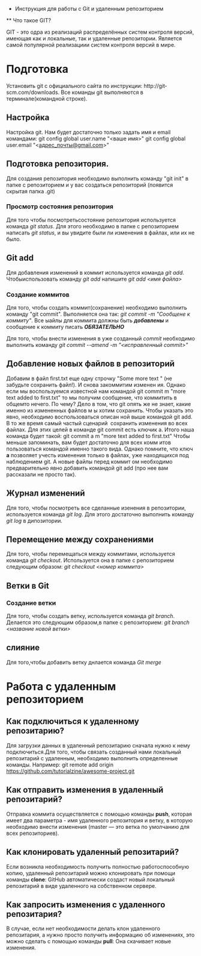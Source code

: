 * Инструкция для работы с Git и удаленным репозиторием

** Что такое GIT?

GIT - это одра из реализаций распределённых систем контроля версий, имеющая как и локальные, так и удаленные репозитории. Является самой популярной реализациии систем контроля версий в мире.

# Подготовка
Установить git с официального сайта по инструкции: http://git­scm.com/downloads.
 Все команды git выполняются в терминале(командной строке).

 ## Настройка
 Настройка git. Нам будет достаточно только задать имя и email командами: 
    git config ­­global user.name "<ваше имя>"
    git config ­­global user.email "<адрес_почты@gmail.com>"

## Подготовка репозитория.
Для создания репозитория необходимо выполнить команду "git init" в папке с репозиторием и у вас создаться репозиторий (появится скрытая папка .git)

### Просмотр состояния репозитория
Для того чтобы посмотретьсостояние репозитория используется команда *git status*. Для этого необходимо в папке с репозиторием написать  *git status*, и вы увидите были ли изменения в файлах, или их не было.

## Git add
Для добавления изменений в коммит используется команда *git add*. Чтобыиспользовать команду *git add* напишите *git add <имя файла>*

### Создание коммитов
Для того, чтобы создать коммит(сохранение) необходимо выполнить команду "git commit". Выполняется она так: *git commit -m  "Сообщене к коммиту"*. Все ыайлы для коммита должны быть ***добавлены*** и сообщение к коммиту писать ***ОБЯЗАТЕЛЬНО***

Для того, чтобы внести изменения в уже созданный *commit* необходимо выполнить команду *git commit --amend -m "<исправленный commit>"*

## Добавление новых файлов в репозиторий
Добавим в файл                 first.txt еще одну строчку
"Some more text     " (не забудьте сохранить файл!). И снова закоммитим изменен                   ия.
Однако если мы воспользуемся известной нам командой
    git commit ­m "more text added to first.txt"
то мы получим сообщение, что коммитить в общем­то нечего. По                           чему? Дело в том,
что git опять же не знает, какие именно из измененных файлов м                             ы хотим сохранить.
Чтобы указать это явно, необходимо воспользоваться описан                   ной выше командой
git add. В то же время самый частый сценарий ­ сохранить изменения во                           всех
файлах. Для этих целей в команде git commit есть ключик ­a. 
Итого наша команда будет такой: 
git commit ­a ­m "more text added to first.txt"
Чтобы меньше запоминать, вам будет достаточно для всех комм                     итов пользоваться командой именно такого вида. Однако помните, что ключ          **­a** позволяет учесть изменения только в файлах, уже
находящихся под наблюдением git. А новые файлы перед коммит                     ом необходимо
предварительно явно добавить командой         git add            (про нее вам рассказали не
просто так).

## Журнал изменений
Для того, чтобы посмотреть все сделанные изенения в репозитории, используется команда *git log*. Для этого достаточно выполнить команду *git log* в дипозитории.


## Перемещение между сохранениями
Для того, чтобы перемещаться между коммитами, используется команда *git checkout*. Используется она в папке с репозиторием следующим образом: *git checkout <номер коммита>*



## Ветки в Git

### Создание ветки
Для того, чтобы создать ветку, используется команда *git branch*. Делается это следующим образом,в папке с репозиторием: *git branch <название новой ветки>*

## слияние

Для того,чтобы добавить ветку днлается команда *Git merge <branch Name>*

# Работа с удаленным репозиторием

## Как подключиться к удаленному репозитарию?

Для загрузки данных в удаленный репозитарию сначала нужно к нему подключиться.Для того, чтобы связать созданный нами локальный репозитарий с удаленным, необходимо выполнить определенные команды.
Например:
git remote add origin https://github.com/tutorialzine/awesome-project.git

## Как отправить изменения в удаленный репозитарий?

Отправка коммита осуществляется с помощью команды **push**, которая имеет два параметра - имя удаленного репозитория  и ветку, в которую необходимо внести изменения (master — это ветка по умолчанию для всех репозиториев).

## Как клонировать удаленный репозитарий?

Если возникла необходимость получить полностью работоспособную копию, удаленный репозитарий можно клонировать при помощи команды **clone**:
GitHub автоматически создаст новый локальный репозитарий в виде удаленного на собственном сервере.

## Как запросить изменения с удаленного репозитария?

В случае, если нет необходимости делать клон удаленного репозитария, а нужно просто получить информацию об изменениях, это можно сделать с помощью команды **pull**:
Она скачивает новые изменения.


##
##